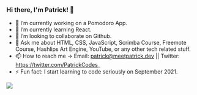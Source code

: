 ### Hi there, I'm Patrick! 👋

- 🔭 I’m currently working on a Pomodoro App.
- 🌱 I’m currently learning React.
- 👯 I’m looking to collaborate on Github.
- 💬 Ask me about HTML, CSS, JavaScript, Scrimba Course, Freemote Course, Hashlips Art Engine, YouTube, or any other tech related stuff.
- 📫 How to reach me → Email: patrick@meetpatrick.dev || Twitter: https://twitter.com/PatrickCodes_
- ⚡ Fun fact: I start learning to code seriously on September 2021.

<a href="https://www.codewars.com/users/thepatrick00/stats"><img src="https://www.codewars.com/users/thepatrick00/badges/small"></a>
<!-- <img src="https://github-readme-stats.vercel.app/api?username=thepatrick00&&show_icons=true&title_color=ffffff&icon_color=ecb613&text_color=e8e8e8&bg_color=303133"> -->

